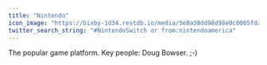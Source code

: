 ```yaml
---
title: "Nintendo"
icon_image: "https://bixby-1d34.restdb.io/media/5e8a38dd98d98e0c0005fdaa"
twitter_search_string: "#NintendoSwitch or from:nintendoamerica"
---
```

The popular game platform. Key people: Doug Bowser. ;-)